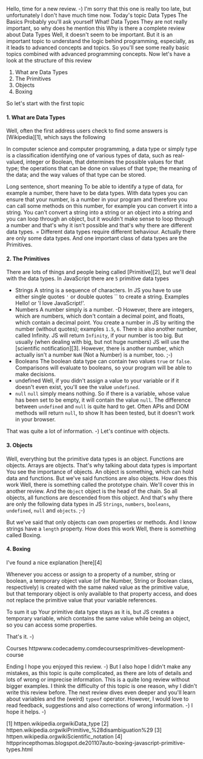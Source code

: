 Hello,
time for a new review. -)
I'm sorry that this one is really too late, but unfortunately I don't have much time now.
Today's topic Data Types The Basics
Probably you'll ask yourself What! Data Types They are not really important, so why does he mention this Why is there a complete review about Data Types
Well, it doesn't seem to be important. But it is an important topic to understand the logic behind programming, especially, as it leads to advanced concepts and topics.
So you'll see some really basic topics combined with advanced programming concepts.
Now let's have a look at the structure of this review

 1. What are Data Types
 2. The Primitives
 3. Objects
 4. Boxing

So let's start with the first topic

#### 1. What are Data Types

Well, often the first address users check to find some answers is [Wikipedia][1], which says the following

 In computer science and computer programming, a data type or simply type is a classification identifying one of various types of data, such as real-valued, integer or Boolean, that determines the possible values for that type; the operations that can be done on values of that type; the meaning of the data; and the way values of that type can be stored.

Long sentence, short meaning To be able to identify a type of data, for example a number, there have to be data types. With data types you can ensure that your number, is a number in your program and therefore you can call some methods on this number, for example you can convert it into a string.
You can't convert a string into a string or an object into a string and you can loop through an object, but it wouldn't make sense to loop through a number and that's why it isn't possible and that's why there are different data types.
= Different data types require different behaviour.
Actually there are only some data types. And one important class of data types are the Primitives.

#### 2. The Primitives
There are lots of things and people being called [Primitive][2], but we'll deal with the data types. In JavaScript there are `5` primitive data types

 - Strings A string is a sequence of characters. In JS you have to use either single quotes `'` or double quotes `` to create a string. Examples Hello! or 'I love JavaScript!'.
 - Numbers A number simply is a number. -D However, there are integers, which are numbers, which don't contain a decimal point, and floats, which contain a decimal point. You create a number in JS by writing the number (without quotes); examples `1.5`, `6`. There is also another number, called Infinity. JS will return `Infinity`, if your number is too big. But usually (when dealing with big, but not huge numbers) JS will use the [scientific notification][3]. However, there is another number, which actually isn't a number `NaN` (Not a Number) is a number, too. ;-)
 - Booleans The boolean data type can contain two values `true` or `false`. Comparisons will evaluate to booleans, so your program will be able to make decisions.
 - undefined Well, if you didn't assign a value to your variable or if it doesn't even exist, you'll see the value `undefined`.
 - `null` `null` simply means nothing. So if there is a variable, whose value has been set to be empty, it will contain the value `null`. The difference between `undefined` and `null` is quite hard to get. Often APIs and DOM methods will return `null`, to show It has been tested, but it doesn't work in your browser.

That was quite a lot of information. -)
Let's continue with objects.

#### 3. Objects
Well, everything but the primitive data types is an object. Functions are objects. Arrays are objects.
That's why talking about data types is important You see the importance of objects.
An object is something, which can hold data and functions. But we've said functions are also objects. How does this work
Well, there is something called the prototype chain. We'll cover this in another review. And the `Object` object is the head of the chain. So all objects, all functions are descended from this object.
And that's why there are only the following data types in JS `Strings`, `numbers`, `booleans`, `undefined`, `null` and `objects`. ;-)

But we've said that only objects can own properties or methods. And I know strings have a `length` property. How does this work
Well, there is something called Boxing.

#### 4. Boxing
I've found a nice explanation [here][4]

 Whenever you access or assign to a property of a number, string or boolean, a temporary object value (of the Number, String or Boolean class, respectively) is created with the same naked value as the primitive value, but that temporary object is only available to that property access, and does not replace the primitive value that your variable references.

To sum it up Your primitive data type stays as it is, but JS creates a temporary variable, which contains the same value while being an object, so you can access some properties.

That's it. -)

Courses
httpwww.codecademy.comdecoursesprimitives-development-course

Ending
I hope you enjoyed this review. -)
But I also hope I didn't make any mistakes, as this topic is quite complicated, as there are lots of details and lots of wrong or imprecise information.
This is a quite long review without bigger examples. I think the difficulty of this topic is one reason, why I didn't write this review before.
The next review dives even deeper and you'll learn about variables and the (weird) `typeof` operator.
However, I would love to read feedback, suggestions and also corrections of wrong information. -)
I hope it helps. -)


  [1] httpen.wikipedia.orgwikiData_type
  [2] httpen.wikipedia.orgwikiPrimitive_%28disambiguation%29
  [3] httpen.wikipedia.orgwikiScientific_notation
  [4] httpprincepthomas.blogspot.de201107auto-boxing-javascript-primitive-types.html